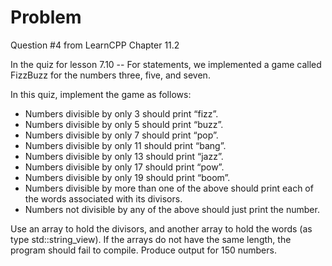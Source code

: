 
# Problem

Question #4 from LearnCPP Chapter 11.2

In the quiz for lesson 7.10 -- For statements, we implemented a game called FizzBuzz for the numbers three, five, and seven.

In this quiz, implement the game as follows:

- Numbers divisible by only 3 should print “fizz”.
- Numbers divisible by only 5 should print “buzz”.
- Numbers divisible by only 7 should print “pop”.
- Numbers divisible by only 11 should print “bang”.
- Numbers divisible by only 13 should print “jazz”.
- Numbers divisible by only 17 should print “pow”.
- Numbers divisible by only 19 should print “boom”.
- Numbers divisible by more than one of the above should print each of the words associated with its divisors.
- Numbers not divisible by any of the above should just print the number.

Use an array to hold the divisors, and another array to hold the words (as type std::string_view). If the arrays do not have the same length, the program should fail to compile. Produce output for 150 numbers.